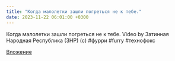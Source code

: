 ```yaml
---
title: "Когда малолетки зашли погреться не к тебе."
date: 2023-11-22 06:01:00 +0300
---
```


Когда малолетки зашли погреться не к тебе.
Video by Затинная Народная Республика (ЗНР) (c)
#фурри #furry #технофокс

[Вложение](https://vk.com/video41076938_456239690)
